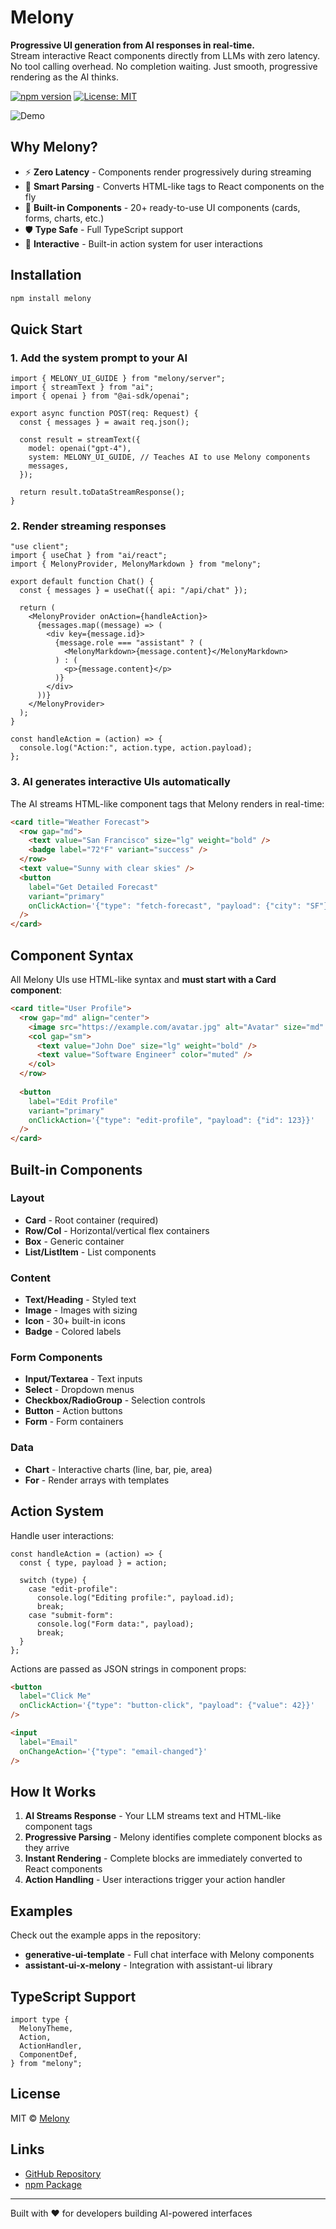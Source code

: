 # Melony

**Progressive UI generation from AI responses in real-time.**  
Stream interactive React components directly from LLMs with zero latency. No tool calling overhead. No completion waiting. Just smooth, progressive rendering as the AI thinks.

[![npm version](https://img.shields.io/npm/v/melony.svg)](https://www.npmjs.com/package/melony)
[![License: MIT](https://img.shields.io/badge/License-MIT-yellow.svg)](https://opensource.org/licenses/MIT)

![Demo](https://raw.githubusercontent.com/ddaras/melony/main/screen-chart.gif)

## Why Melony?

- ⚡ **Zero Latency** - Components render progressively during streaming
- 🎯 **Smart Parsing** - Converts HTML-like tags to React components on the fly
- 🎨 **Built-in Components** - 20+ ready-to-use UI components (cards, forms, charts, etc.)
- 🛡️ **Type Safe** - Full TypeScript support
- 🔄 **Interactive** - Built-in action system for user interactions

## Installation

```bash
npm install melony
```

## Quick Start

### 1. Add the system prompt to your AI

```tsx
import { MELONY_UI_GUIDE } from "melony/server";
import { streamText } from "ai";
import { openai } from "@ai-sdk/openai";

export async function POST(req: Request) {
  const { messages } = await req.json();

  const result = streamText({
    model: openai("gpt-4"),
    system: MELONY_UI_GUIDE, // Teaches AI to use Melony components
    messages,
  });

  return result.toDataStreamResponse();
}
```

### 2. Render streaming responses

```tsx
"use client";
import { useChat } from "ai/react";
import { MelonyProvider, MelonyMarkdown } from "melony";

export default function Chat() {
  const { messages } = useChat({ api: "/api/chat" });

  return (
    <MelonyProvider onAction={handleAction}>
      {messages.map((message) => (
        <div key={message.id}>
          {message.role === "assistant" ? (
            <MelonyMarkdown>{message.content}</MelonyMarkdown>
          ) : (
            <p>{message.content}</p>
          )}
        </div>
      ))}
    </MelonyProvider>
  );
}

const handleAction = (action) => {
  console.log("Action:", action.type, action.payload);
};
```

### 3. AI generates interactive UIs automatically

The AI streams HTML-like component tags that Melony renders in real-time:

```html
<card title="Weather Forecast">
  <row gap="md">
    <text value="San Francisco" size="lg" weight="bold" />
    <badge label="72°F" variant="success" />
  </row>
  <text value="Sunny with clear skies" />
  <button
    label="Get Detailed Forecast"
    variant="primary"
    onClickAction='{"type": "fetch-forecast", "payload": {"city": "SF"}}'
  />
</card>
```

## Component Syntax

All Melony UIs use HTML-like syntax and **must start with a Card component**:

```html
<card title="User Profile">
  <row gap="md" align="center">
    <image src="https://example.com/avatar.jpg" alt="Avatar" size="md" />
    <col gap="sm">
      <text value="John Doe" size="lg" weight="bold" />
      <text value="Software Engineer" color="muted" />
    </col>
  </row>
  
  <button
    label="Edit Profile"
    variant="primary"
    onClickAction='{"type": "edit-profile", "payload": {"id": 123}}'
  />
</card>
```

## Built-in Components

### Layout
- **Card** - Root container (required)
- **Row/Col** - Horizontal/vertical flex containers
- **Box** - Generic container
- **List/ListItem** - List components

### Content
- **Text/Heading** - Styled text
- **Image** - Images with sizing
- **Icon** - 30+ built-in icons
- **Badge** - Colored labels

### Form Components
- **Input/Textarea** - Text inputs
- **Select** - Dropdown menus
- **Checkbox/RadioGroup** - Selection controls
- **Button** - Action buttons
- **Form** - Form containers

### Data
- **Chart** - Interactive charts (line, bar, pie, area)
- **For** - Render arrays with templates

## Action System

Handle user interactions:

```tsx
const handleAction = (action) => {
  const { type, payload } = action;
  
  switch (type) {
    case "edit-profile":
      console.log("Editing profile:", payload.id);
      break;
    case "submit-form":
      console.log("Form data:", payload);
      break;
  }
};
```

Actions are passed as JSON strings in component props:

```html
<button
  label="Click Me"
  onClickAction='{"type": "button-click", "payload": {"value": 42}}'
/>

<input 
  label="Email" 
  onChangeAction='{"type": "email-changed"}' 
/>
```

## How It Works

1. **AI Streams Response** - Your LLM streams text and HTML-like component tags
2. **Progressive Parsing** - Melony identifies complete component blocks as they arrive
3. **Instant Rendering** - Complete blocks are immediately converted to React components
4. **Action Handling** - User interactions trigger your action handler

## Examples

Check out the example apps in the repository:
- **generative-ui-template** - Full chat interface with Melony components
- **assistant-ui-x-melony** - Integration with assistant-ui library

## TypeScript Support

```tsx
import type {
  MelonyTheme,
  Action,
  ActionHandler,
  ComponentDef,
} from "melony";
```

## License

MIT © [Melony](https://github.com/ddaras/melony)

## Links

- [GitHub Repository](https://github.com/ddaras/melony)
- [npm Package](https://www.npmjs.com/package/melony)

---

Built with ❤️ for developers building AI-powered interfaces